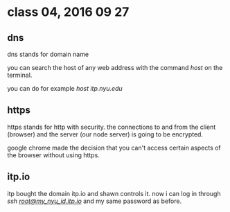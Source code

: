 # class 04, 2016 09 27

## dns

dns stands for domain name

you can search the host of any web address with the command *host* on the terminal.

you can do for example *host itp.nyu.edu*

## https

https stands for http with security. the connections to and from the client (browser) and the server (our node server) is going to be encrypted.

google chrome made the decision that you can't access certain aspects of the browser without using https.

## itp.io

itp bought the domain itp.io and shawn controls it.
now i can log in through *ssh root@my_nyu_id.itp.io* and my same password as before.
